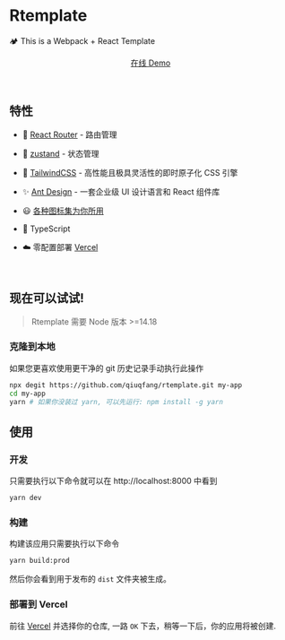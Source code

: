 # Rtemplate

🏕 This is a Webpack + React Template

<p align='center'>
<a href="https://rtemplate.qiuqfang.top">在线 Demo</a>
</p>

<br>

## 特性

- 🔗 [React Router](https://reactrouter.com) - 路由管理

- 🐻 [zustand](https://zustand-demo.pmnd.rs/) - 状态管理

- 🎨 [TailwindCSS](https://tailwindcss.com/) - 高性能且极具灵活性的即时原子化 CSS 引擎

- ✨ [Ant Design](https://ant.design/) - 一套企业级 UI 设计语言和 React 组件库

- 😃 [各种图标集为你所用](https://icon-sets.iconify.design/)

- 🦾 TypeScript

- ☁️ 零配置部署 [Vercel](https://vercel.com/)

<br>

## 现在可以试试!

> Rtemplate 需要 Node 版本 >=14.18

### 克隆到本地

如果您更喜欢使用更干净的 git 历史记录手动执行此操作

```bash
npx degit https://github.com/qiuqfang/rtemplate.git my-app
cd my-app
yarn # 如果你没装过 yarn, 可以先运行: npm install -g yarn
```

## 使用

### 开发

只需要执行以下命令就可以在 http://localhost:8000 中看到

```bash
yarn dev
```

### 构建

构建该应用只需要执行以下命令

```bash
yarn build:prod
```

然后你会看到用于发布的 `dist` 文件夹被生成。

### 部署到 Vercel

前往 [Vercel](https://vercel.com/) 并选择你的仓库, 一路 `OK` 下去，稍等一下后，你的应用将被创建.
